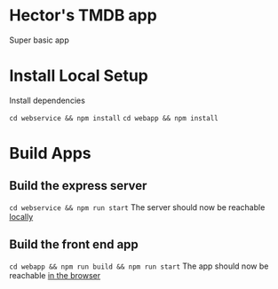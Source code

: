 # Hector's TMDB app #
Super basic app

# Install Local Setup

Install dependencies

`cd webservice && npm install`
`cd webapp && npm install`

# Build Apps

## Build the express server

`cd webservice && npm run start`
The server should now be reachable [locally](http://localhost:5001)

## Build the front end app

`cd webapp && npm run build && npm run start`
The app should now be reachable [in the browser](https://localhost:3000)
